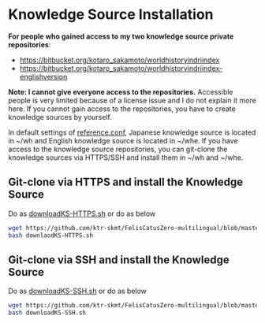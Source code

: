 # Knowledge Source Installation
**For people who gained access to my two knowledge source private repositories**:
* https://bitbucket.org/kotaro_sakamoto/worldhistoryindriindex
* https://bitbucket.org/kotaro_sakamoto/worldhistoryindriindex-englishversion

**Note: I cannot give everyone access to the repositories.** Accessible people is very limited because of a license issue and I do not explain it more here. If you cannot gain access to the repositories, you have to create knowledge sources by yourself.

In default settings of [reference.conf](https://github.com/ktr-skmt/FelisCatusZero-multilingual/blob/master/src/main/resources/reference.conf), Japanese knowledge source is located in ~/wh and English knowledge source is located in ~/whe.
If you have access to the knowledge source repositories, you can git-clone the knowledge sources via HTTPS/SSH and install them in ~/wh and ~/whe.

## Git-clone via HTTPS and install the Knowledge Source
Do as [downloadKS-HTTPS.sh](https://github.com/ktr-skmt/FelisCatusZero-multilingual/blob/master/tutorial/script/downloadKS-HTTPS.sh) or do as below
```bash
wget https://github.com/ktr-skmt/FelisCatusZero-multilingual/blob/master/tutorial/script/downloadKS-HTTPS.sh
bash downlaodKS-HTTPS.sh
```

## Git-clone via SSH and install the Knowledge Source
Do as [downloadKS-SSH.sh](https://github.com/ktr-skmt/FelisCatusZero-multilingual/blob/master/tutorial/script/downloadKS-SSH.sh) or do as below
```bash
wget https://github.com/ktr-skmt/FelisCatusZero-multilingual/blob/master/tutorial/script/downloadKS-SSH.sh
bash downloadKS-SSH.sh
```